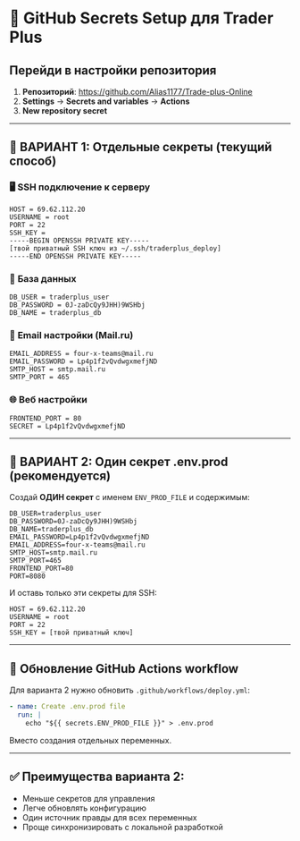 # 🔐 GitHub Secrets Setup для Trader Plus

## Перейди в настройки репозитория
1. **Репозиторий**: https://github.com/Alias1177/Trade-plus-Online
2. **Settings** → **Secrets and variables** → **Actions**
3. **New repository secret**

---

## 🎯 **ВАРИАНТ 1: Отдельные секреты (текущий способ)**

### 🖥️ **SSH подключение к серверу**
```
HOST = 69.62.112.20
USERNAME = root
PORT = 22
SSH_KEY = 
-----BEGIN OPENSSH PRIVATE KEY-----
[твой приватный SSH ключ из ~/.ssh/traderplus_deploy]
-----END OPENSSH PRIVATE KEY-----
```

### 💾 **База данных**
```
DB_USER = traderplus_user
DB_PASSWORD = 0J-zaDcQy9JHH)9WSHbj
DB_NAME = traderplus_db
```

### 📧 **Email настройки (Mail.ru)**
```
EMAIL_ADDRESS = four-x-teams@mail.ru
EMAIL_PASSWORD = Lp4p1f2vQvdwgxmefjND
SMTP_HOST = smtp.mail.ru
SMTP_PORT = 465
```

### 🌐 **Веб настройки**
```
FRONTEND_PORT = 80
SECRET = Lp4p1f2vQvdwgxmefjND
```

---

## 🚀 **ВАРИАНТ 2: Один секрет .env.prod (рекомендуется)**

Создай **ОДИН секрет** с именем `ENV_PROD_FILE` и содержимым:

```
DB_USER=traderplus_user
DB_PASSWORD=0J-zaDcQy9JHH)9WSHbj
DB_NAME=traderplus_db
EMAIL_PASSWORD=Lp4p1f2vQvdwgxmefjND
EMAIL_ADDRESS=four-x-teams@mail.ru
SMTP_HOST=smtp.mail.ru
SMTP_PORT=465
FRONTEND_PORT=80
PORT=8080
```

И оставь только эти секреты для SSH:
```
HOST = 69.62.112.20
USERNAME = root
PORT = 22
SSH_KEY = [твой приватный ключ]
```

---

## 🔄 **Обновление GitHub Actions workflow**

Для варианта 2 нужно обновить `.github/workflows/deploy.yml`:

```yaml
- name: Create .env.prod file
  run: |
    echo "${{ secrets.ENV_PROD_FILE }}" > .env.prod
```

Вместо создания отдельных переменных.

---

## ✅ **Преимущества варианта 2:**
- Меньше секретов для управления
- Легче обновлять конфигурацию
- Один источник правды для всех переменных
- Проще синхронизировать с локальной разработкой 